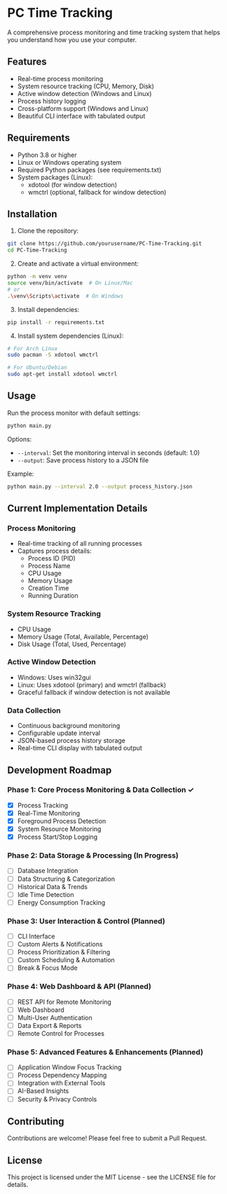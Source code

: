 # PC Time Tracking

A comprehensive process monitoring and time tracking system that helps you understand how you use your computer.

## Features

- Real-time process monitoring
- System resource tracking (CPU, Memory, Disk)
- Active window detection (Windows and Linux)
- Process history logging
- Cross-platform support (Windows and Linux)
- Beautiful CLI interface with tabulated output

## Requirements

- Python 3.8 or higher
- Linux or Windows operating system
- Required Python packages (see requirements.txt)
- System packages (Linux):
  - xdotool (for window detection)
  - wmctrl (optional, fallback for window detection)

## Installation

1. Clone the repository:

```bash
git clone https://github.com/yourusername/PC-Time-Tracking.git
cd PC-Time-Tracking
```

2. Create and activate a virtual environment:

```bash
python -m venv venv
source venv/bin/activate  # On Linux/Mac
# or
.\venv\Scripts\activate  # On Windows
```

3. Install dependencies:

```bash
pip install -r requirements.txt
```

4. Install system dependencies (Linux):

```bash
# For Arch Linux
sudo pacman -S xdotool wmctrl

# For Ubuntu/Debian
sudo apt-get install xdotool wmctrl
```

## Usage

Run the process monitor with default settings:

```bash
python main.py
```

Options:

- `--interval`: Set the monitoring interval in seconds (default: 1.0)
- `--output`: Save process history to a JSON file

Example:

```bash
python main.py --interval 2.0 --output process_history.json
```

## Current Implementation Details

### Process Monitoring

- Real-time tracking of all running processes
- Captures process details:
  - Process ID (PID)
  - Process Name
  - CPU Usage
  - Memory Usage
  - Creation Time
  - Running Duration

### System Resource Tracking

- CPU Usage
- Memory Usage (Total, Available, Percentage)
- Disk Usage (Total, Used, Percentage)

### Active Window Detection

- Windows: Uses win32gui
- Linux: Uses xdotool (primary) and wmctrl (fallback)
- Graceful fallback if window detection is not available

### Data Collection

- Continuous background monitoring
- Configurable update interval
- JSON-based process history storage
- Real-time CLI display with tabulated output

## Development Roadmap

### Phase 1: Core Process Monitoring & Data Collection ✓

- [x] Process Tracking
- [x] Real-Time Monitoring
- [x] Foreground Process Detection
- [x] System Resource Monitoring
- [x] Process Start/Stop Logging

### Phase 2: Data Storage & Processing (In Progress)

- [ ] Database Integration
- [ ] Data Structuring & Categorization
- [ ] Historical Data & Trends
- [ ] Idle Time Detection
- [ ] Energy Consumption Tracking

### Phase 3: User Interaction & Control (Planned)

- [ ] CLI Interface
- [ ] Custom Alerts & Notifications
- [ ] Process Prioritization & Filtering
- [ ] Custom Scheduling & Automation
- [ ] Break & Focus Mode

### Phase 4: Web Dashboard & API (Planned)

- [ ] REST API for Remote Monitoring
- [ ] Web Dashboard
- [ ] Multi-User Authentication
- [ ] Data Export & Reports
- [ ] Remote Control for Processes

### Phase 5: Advanced Features & Enhancements (Planned)

- [ ] Application Window Focus Tracking
- [ ] Process Dependency Mapping
- [ ] Integration with External Tools
- [ ] AI-Based Insights
- [ ] Security & Privacy Controls

## Contributing

Contributions are welcome! Please feel free to submit a Pull Request.

## License

This project is licensed under the MIT License - see the LICENSE file for details.

